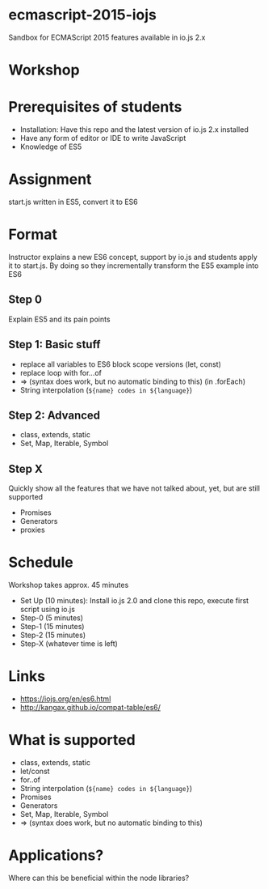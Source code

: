 # ecmascript-2015-iojs
Sandbox for ECMAScript 2015 features available in io.js 2.x

# Workshop

# Prerequisites of students

* Installation: Have this repo and the latest version of io.js 2.x installed
* Have any form of editor or IDE to write JavaScript
* Knowledge of ES5

# Assignment

start.js written in ES5, convert it to ES6

# Format

Instructor explains a new ES6 concept, support by io.js and students apply it to start.js.
By doing so they incrementally transform the ES5 example into ES6

## Step 0

Explain ES5 and its pain points

## Step 1: Basic stuff

* replace all variables to ES6 block scope versions (let, const)
* replace loop with for...of
* => (syntax does work, but no automatic binding to this) (in .forEach)
* String interpolation (`${name} codes in ${language}`)

## Step 2: Advanced

* class, extends, static
* Set, Map, Iterable, Symbol

## Step X

Quickly show all the features that we have not talked about, yet, but are still supported

* Promises
* Generators
* proxies

# Schedule

Workshop takes approx. 45 minutes

* Set Up (10 minutes): Install io.js 2.0 and clone this repo, execute first script using io.js
* Step-0 (5 minutes)
* Step-1 (15 minutes)
* Step-2 (15 minutes)
* Step-X (whatever time is left)

# Links
* https://iojs.org/en/es6.html
* http://kangax.github.io/compat-table/es6/

# What is supported
* class, extends, static
* let/const
* for..of
* String interpolation (`${name} codes in ${language}`)
* Promises
* Generators
* Set, Map, Iterable, Symbol
* => (syntax does work, but no automatic binding to this)

# Applications?

Where can this be beneficial within the node libraries?

